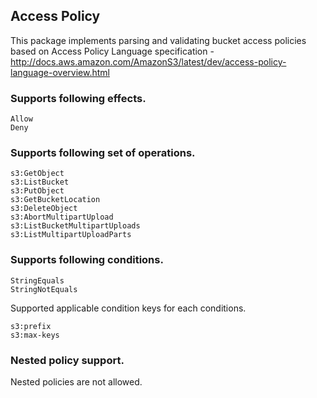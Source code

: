 ## Access Policy

This package implements parsing and validating bucket access policies based on Access Policy Language specification - http://docs.aws.amazon.com/AmazonS3/latest/dev/access-policy-language-overview.html

### Supports following effects.

    Allow
    Deny

### Supports following set of operations.

    s3:GetObject
    s3:ListBucket
    s3:PutObject
    s3:GetBucketLocation
    s3:DeleteObject
    s3:AbortMultipartUpload
    s3:ListBucketMultipartUploads
    s3:ListMultipartUploadParts

### Supports following conditions.

    StringEquals
    StringNotEquals

Supported applicable condition keys for each conditions.

    s3:prefix
    s3:max-keys

### Nested policy support.

Nested policies are not allowed.
